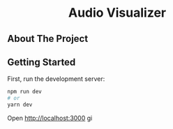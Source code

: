 <div align="center">
<h1>Audio Visualizer</h1>
</div>

## About The Project

## Getting Started

First, run the development server:

```bash
npm run dev
# or
yarn dev
```

Open [http://localhost:3000](http://localhost:3000)
gi
